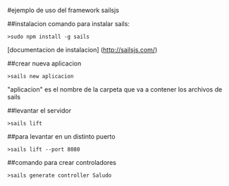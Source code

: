 #ejemplo de uso del framework sailsjs

##instalacion
comando para instalar sails:
```
>sudo npm install -g sails
```

[documentacion de instalacion] (http://sailsjs.com/)

##crear nueva aplicacion
```
>sails new aplicacion 
```
"aplicacion" es el nombre de la carpeta que va a contener los archivos de sails

##levantar el servidor
```
>sails lift
```

##para levantar en un distinto puerto
```
>sails lift --port 8080
```

##comando para crear controladores
```
>sails generate controller Saludo
```